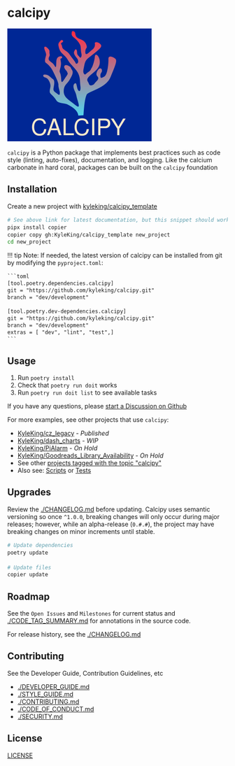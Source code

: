 # calcipy

![./calcipy.svg](./calcipy.svg)

`calcipy` is a Python package that implements best practices such as code style (linting, auto-fixes), documentation, and logging. Like the calcium carbonate in hard coral, packages can be built on the `calcipy` foundation

## Installation

Create a new project with [kyleking/calcipy_template](https://github.com/KyleKing/calcipy_template/)

```sh
# See above link for latest documentation, but this snippet should work
pipx install copier
copier copy gh:KyleKing/calcipy_template new_project
cd new_project
```

!!! tip
    Note: If needed, the latest version of calcipy can be installed from git by modifying the `pyproject.toml`:

    ```toml
    [tool.poetry.dependencies.calcipy]
    git = "https://github.com/kyleking/calcipy.git"
    branch = "dev/development"

    [tool.poetry.dev-dependencies.calcipy]
    git = "https://github.com/kyleking/calcipy.git"
    branch = "dev/development"
    extras = [ "dev", "lint", "test",]
    ```

## Usage

1. Run `poetry install`
2. Check that `poetry run doit` works
3. Run `poetry run doit list` to see available tasks

If you have any questions, please [start a Discussion on Github](https://github.com/KyleKing/calcipy/discussions/)

For more examples, see other projects that use `calcipy`:

- [KyleKing/cz_legacy](https://github.com/KyleKing/cz_legacy) - *Published*
- [KyleKing/dash_charts](https://github.com/KyleKing/dash_charts) - *WIP*
- [KyleKing/PiAlarm](https://github.com/KyleKing/PiAlarm) - *On Hold*
- [KyleKing/Goodreads_Library_Availability](https://github.com/KyleKing/Goodreads_Library_Availability) - *On Hold*
- See other [projects tagged with the topic "calcipy"](https://github.com/topics/calcipy)
- Also see: [Scripts](https://github.com/kyleking/calcipy/scripts) or [Tests](https://github.com/kyleking/calcipy/tests)

## Upgrades

Review the [./CHANGELOG.md](./CHANGELOG.md) before updating. Calcipy uses semantic versioning so once `^1.0.0`, breaking changes will only occur during major releases; however, while an alpha-release (`0.#.#`), the project may have breaking changes on minor increments until stable.

```sh
# Update dependencies
poetry update

# Update files
copier update
```

## Roadmap

See the `Open Issues` and `Milestones` for current status and [./CODE_TAG_SUMMARY.md](./CODE_TAG_SUMMARY.md) for annotations in the source code.

For release history, see the [./CHANGELOG.md](./CHANGELOG.md)

## Contributing

See the Developer Guide, Contribution Guidelines, etc

- [./DEVELOPER_GUIDE.md](./DEVELOPER_GUIDE.md)
- [./STYLE_GUIDE.md](./STYLE_GUIDE.md)
- [./CONTRIBUTING.md](./CONTRIBUTING.md)
- [./CODE_OF_CONDUCT.md](./CODE_OF_CONDUCT.md)
- [./SECURITY.md](./SECURITY.md)

## License

[LICENSE](https://github.com/kyleking/calcipy/LICENSE)
